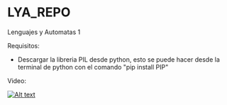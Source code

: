 # LYA_REPO
Lenguajes y Automatas 1

Requisitos:
- Descargar la libreria PIL desde python, esto se puede hacer desde la terminal de python con el comando "pip install PIP"

Video:

[![Alt text](https://img.youtube.com/vi/Bv-1BnoB75k/0.jpg)](https://www.youtube.com/watch?v=Bv-1BnoB75k)
